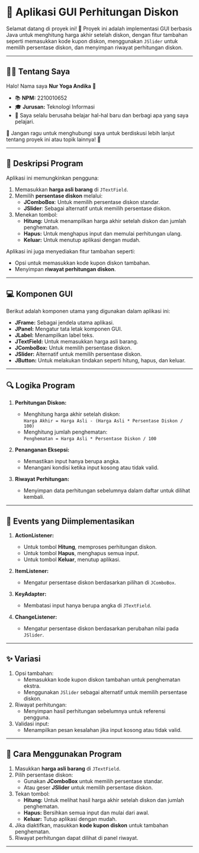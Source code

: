 # 🚀 Aplikasi GUI Perhitungan Diskon

Selamat datang di proyek ini! 🎉 Proyek ini adalah implementasi GUI berbasis Java untuk menghitung harga akhir setelah diskon, dengan fitur tambahan seperti memasukkan kode kupon diskon, menggunakan `JSlider` untuk memilih persentase diskon, dan menyimpan riwayat perhitungan diskon.

---

## 👨‍💻 Tentang Saya

Halo! Nama saya **Nur Yoga Andika** 👋  
- 📚 **NPM:** 2210010652  
- 🎓 **Jurusan:** Teknologi Informasi  
- 🌟 Saya selalu berusaha belajar hal-hal baru dan berbagi apa yang saya pelajari.  

💬 Jangan ragu untuk menghubungi saya untuk berdiskusi lebih lanjut tentang proyek ini atau topik lainnya! 🚀  

---

## 📝 Deskripsi Program

Aplikasi ini memungkinkan pengguna:
1. Memasukkan **harga asli barang** di `JTextField`.
2. Memilih **persentase diskon** melalui:
   - **JComboBox**: Untuk memilih persentase diskon standar.
   - **JSlider**: Sebagai alternatif untuk memilih persentase diskon.
3. Menekan tombol:
   - **Hitung:** Untuk menampilkan harga akhir setelah diskon dan jumlah penghematan.
   - **Hapus:** Untuk menghapus input dan memulai perhitungan ulang.
   - **Keluar:** Untuk menutup aplikasi dengan mudah.

Aplikasi ini juga menyediakan fitur tambahan seperti:
- Opsi untuk memasukkan kode kupon diskon tambahan.
- Menyimpan **riwayat perhitungan diskon**.

---

## 💻 Komponen GUI

Berikut adalah komponen utama yang digunakan dalam aplikasi ini:
- **JFrame:** Sebagai jendela utama aplikasi.
- **JPanel:** Mengatur tata letak komponen GUI.
- **JLabel:** Menampilkan label teks.
- **JTextField:** Untuk memasukkan harga asli barang.
- **JComboBox:** Untuk memilih persentase diskon.
- **JSlider:** Alternatif untuk memilih persentase diskon.
- **JButton:** Untuk melakukan tindakan seperti hitung, hapus, dan keluar.

---

## 🔍 Logika Program

1. **Perhitungan Diskon:**
   - Menghitung harga akhir setelah diskon:  
     `Harga Akhir = Harga Asli - (Harga Asli * Persentase Diskon / 100)`
   - Menghitung jumlah penghematan:  
     `Penghematan = Harga Asli * Persentase Diskon / 100`
   
2. **Penanganan Eksepsi:**
   - Memastikan input hanya berupa angka.
   - Menangani kondisi ketika input kosong atau tidak valid.

3. **Riwayat Perhitungan:**
   - Menyimpan data perhitungan sebelumnya dalam daftar untuk dilihat kembali.

---

## 🎯 Events yang Diimplementasikan

1. **ActionListener:**  
   - Untuk tombol **Hitung**, memproses perhitungan diskon.  
   - Untuk tombol **Hapus**, menghapus semua input.
   - Untuk tombol **Keluar**, menutup aplikasi.

2. **ItemListener:**  
   - Mengatur persentase diskon berdasarkan pilihan di `JComboBox`.

3. **KeyAdapter:**  
   - Membatasi input hanya berupa angka di `JTextField`.

4. **ChangeListener:**  
   - Mengatur persentase diskon berdasarkan perubahan nilai pada `JSlider`.

---

## ✨ Variasi

1. Opsi tambahan:
   - Memasukkan kode kupon diskon tambahan untuk penghematan ekstra.
   - Menggunakan `JSlider` sebagai alternatif untuk memilih persentase diskon.
2. Riwayat perhitungan:
   - Menyimpan hasil perhitungan sebelumnya untuk referensi pengguna.
3. Validasi input:
   - Menampilkan pesan kesalahan jika input kosong atau tidak valid.

---

## 🔧 Cara Menggunakan Program

1. Masukkan **harga asli barang** di `JTextField`.
2. Pilih persentase diskon:
   - Gunakan **JComboBox** untuk memilih persentase standar.
   - Atau geser **JSlider** untuk memilih persentase diskon.
3. Tekan tombol:
   - **Hitung:** Untuk melihat hasil harga akhir setelah diskon dan jumlah penghematan.
   - **Hapus:** Bersihkan semua input dan mulai dari awal.
   - **Keluar:** Tutup aplikasi dengan mudah.
4. Jika diaktifkan, masukkan **kode kupon diskon** untuk tambahan penghematan.
5. Riwayat perhitungan dapat dilihat di panel riwayat.

---




